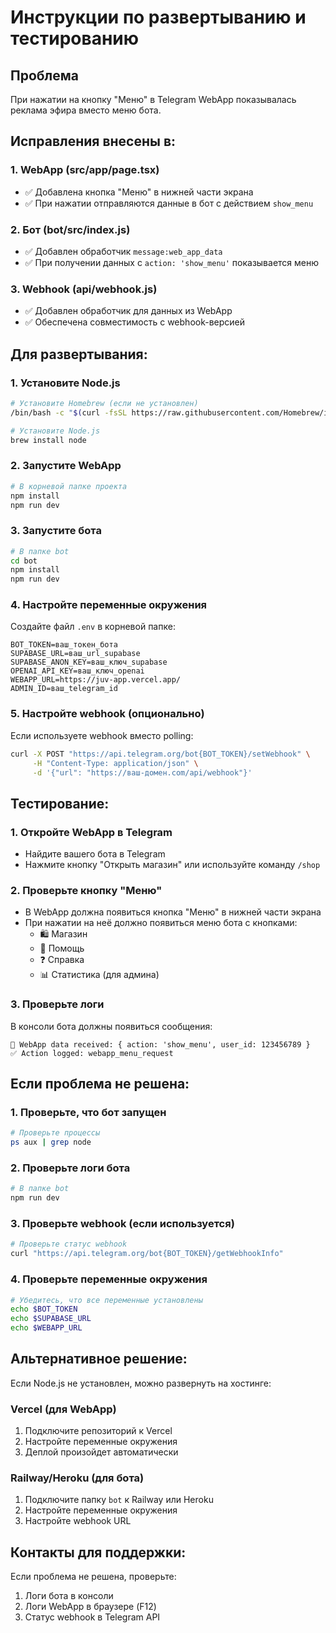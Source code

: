 # Инструкции по развертыванию и тестированию

## Проблема
При нажатии на кнопку "Меню" в Telegram WebApp показывалась реклама эфира вместо меню бота.

## Исправления внесены в:

### 1. WebApp (src/app/page.tsx)
- ✅ Добавлена кнопка "Меню" в нижней части экрана
- ✅ При нажатии отправляются данные в бот с действием `show_menu`

### 2. Бот (bot/src/index.js)
- ✅ Добавлен обработчик `message:web_app_data`
- ✅ При получении данных с `action: 'show_menu'` показывается меню

### 3. Webhook (api/webhook.js)
- ✅ Добавлен обработчик для данных из WebApp
- ✅ Обеспечена совместимость с webhook-версией

## Для развертывания:

### 1. Установите Node.js
```bash
# Установите Homebrew (если не установлен)
/bin/bash -c "$(curl -fsSL https://raw.githubusercontent.com/Homebrew/install/HEAD/install.sh)"

# Установите Node.js
brew install node
```

### 2. Запустите WebApp
```bash
# В корневой папке проекта
npm install
npm run dev
```

### 3. Запустите бота
```bash
# В папке bot
cd bot
npm install
npm run dev
```

### 4. Настройте переменные окружения
Создайте файл `.env` в корневой папке:
```env
BOT_TOKEN=ваш_токен_бота
SUPABASE_URL=ваш_url_supabase
SUPABASE_ANON_KEY=ваш_ключ_supabase
OPENAI_API_KEY=ваш_ключ_openai
WEBAPP_URL=https://juv-app.vercel.app/
ADMIN_ID=ваш_telegram_id
```

### 5. Настройте webhook (опционально)
Если используете webhook вместо polling:
```bash
curl -X POST "https://api.telegram.org/bot{BOT_TOKEN}/setWebhook" \
     -H "Content-Type: application/json" \
     -d '{"url": "https://ваш-домен.com/api/webhook"}'
```

## Тестирование:

### 1. Откройте WebApp в Telegram
- Найдите вашего бота в Telegram
- Нажмите кнопку "Открыть магазин" или используйте команду `/shop`

### 2. Проверьте кнопку "Меню"
- В WebApp должна появиться кнопка "Меню" в нижней части экрана
- При нажатии на неё должно появиться меню бота с кнопками:
  - 🛍 Магазин
  - 🤖 Помощь
  - ❓ Справка
  - 📊 Статистика (для админа)

### 3. Проверьте логи
В консоли бота должны появиться сообщения:
```
📱 WebApp data received: { action: 'show_menu', user_id: 123456789 }
✅ Action logged: webapp_menu_request
```

## Если проблема не решена:

### 1. Проверьте, что бот запущен
```bash
# Проверьте процессы
ps aux | grep node
```

### 2. Проверьте логи бота
```bash
# В папке bot
npm run dev
```

### 3. Проверьте webhook (если используется)
```bash
# Проверьте статус webhook
curl "https://api.telegram.org/bot{BOT_TOKEN}/getWebhookInfo"
```

### 4. Проверьте переменные окружения
```bash
# Убедитесь, что все переменные установлены
echo $BOT_TOKEN
echo $SUPABASE_URL
echo $WEBAPP_URL
```

## Альтернативное решение:

Если Node.js не установлен, можно развернуть на хостинге:

### Vercel (для WebApp)
1. Подключите репозиторий к Vercel
2. Настройте переменные окружения
3. Деплой произойдет автоматически

### Railway/Heroku (для бота)
1. Подключите папку `bot` к Railway или Heroku
2. Настройте переменные окружения
3. Настройте webhook URL

## Контакты для поддержки:
Если проблема не решена, проверьте:
1. Логи бота в консоли
2. Логи WebApp в браузере (F12)
3. Статус webhook в Telegram API 